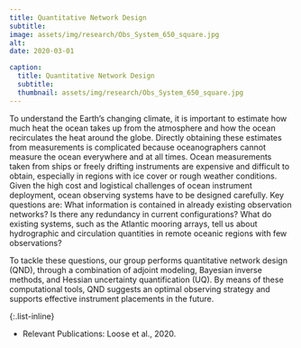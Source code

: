 ```yaml
---
title: Quantitative Network Design
subtitle:  
image: assets/img/research/Obs_System_650_square.jpg
alt: 
date: 2020-03-01

caption:
  title: Quantitative Network Design
  subtitle: 
  thumbnail: assets/img/research/Obs_System_650_square.jpg
---
```


To understand the Earth’s changing climate, it is important to estimate how much heat the ocean takes up from the atmosphere and how the ocean recirculates the heat around the globe. Directly obtaining these estimates from measurements is complicated because oceanographers cannot measure the ocean everywhere and at all times. Ocean measurements taken from ships or freely drifting instruments are expensive and difficult to obtain, especially in regions with ice cover or rough weather conditions. Given the high cost and logistical challenges of ocean instrument deployment, ocean observing systems have to be designed carefully. Key questions are: What information is contained in already existing observation networks? Is there any redundancy in current configurations? What do existing systems, such as the Atlantic mooring arrays, tell us about hydrographic and circulation quantities in remote oceanic regions with few observations?

To tackle these questions, our group performs quantitative network design (QND), through a combination of adjoint modeling, Bayesian inverse methods, and Hessian uncertainty quantification (UQ). By means of these computational tools, QND suggests an optimal observing strategy and supports effective instrument placements in the future.


{:.list-inline}
- Relevant Publications: Loose et al., 2020.
